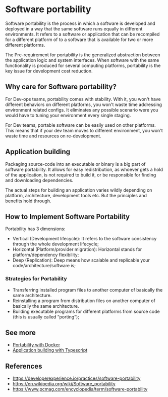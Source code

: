 # Software portability

Software portability is the process in which a software is developed and deployed in a way that the same software runs equally in different environments. It refers to a software or application that can be recompiled for a different platform of to a software that is available for two or more different platforms.

The Pre-requirement for portability is the generalized abstraction between the application logic and system interfaces. When software with the same functionality is produced for several computing platforms, portability is the key issue for development cost reduction.

## Why care for Software portability?

For Dev-ops teams, portability comes with stability. With it, you won't have different behaviors on different platforms, you won't waste time addressing environment related configs. It eliminates any possible scenario were you would have to tuning your environment every single staging. 

For Dev teams, portable software can be easily used on other platforms. This means that if your dev team moves to different environment, you won't waste time and resources on re-development.

## Application building

Packaging source-code into an executable or binary is a big part of software portability. It allows for easy redistribution, as whoever gets a hold of the application, is not required to build it, or be responsible for finding and downloading dependencies.

The actual steps for building an application varies wildly depending on platform, architecture, development tools etc. But the principles and benefits hold through.

## How to Implement Software Portability

Portability has 3 dimensions: 

- Vertical (Development lifecycle): It refers to the software consistency through the whole development lifecycle;
- Horizontal (Platform/provider migration): Horizontal stands for platform/dependency flexibility;
- Deep (Replication): Deep means how scalable and replicable your code/architecture/software is;

### Strategies for Portability

- Transferring installed program files to another computer of basically the same architecture.
- Reinstalling a program from distribution files on another computer of basically the same architecture.
- Building executable programs for different platforms from source code (this is usually called “porting”);

## See more

- [Portability with Docker](./docker.md)
- [Application building with Typescript](./typescript_compiling.md)

## References

- https://developerexperience.io/practices/software-portability
- https://en.wikipedia.org/wiki/Software_portability
- https://www.pcmag.com/encyclopedia/term/software-portability
